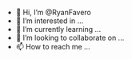 - 👋 Hi, I’m @RyanFavero
- 👀 I’m interested in ...
- 🌱 I’m currently learning ...
- 💞️ I’m looking to collaborate on ...
- 📫 How to reach me ...

<!---
RyanFavero/RyanFavero is a ✨ special ✨ repository because its `README.md` (this file) appears on your GitHub profile.
You can click the Preview link to take a look at your changes.
--->
